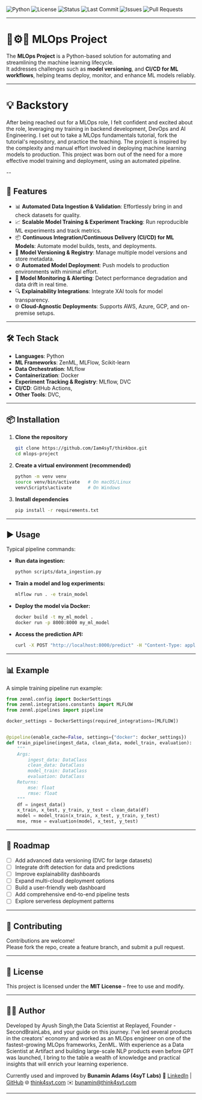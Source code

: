 ![Python](https://img.shields.io/badge/Python-3.9%2B-blue?logo=python)
![License](https://img.shields.io/badge/License-MIT-green.svg)
![Status](https://img.shields.io/badge/Status-Active-success)
![Last Commit](https://img.shields.io/github/last-commit/Iam4syT/mlops-project)
![Issues](https://img.shields.io/github/issues/Iam4syT/mlops-project)
![Pull Requests](https://img.shields.io/github/issues-pr/Iam4syT/mlops-project)

---

# 🧠⚙️🚀 MLOps Project

The **MLOps Project** is a Python-based solution for automating and streamlining the machine learning lifecycle.  
It addresses challenges such as **model versioning**,  and **CI/CD for ML workflows**, helping teams deploy, monitor, and enhance ML models reliably.

---

# 💡 Backstory
After being reached out for a MLOps role, I felt confident and excited about the role, leveraging my training in backend development, DevOps and AI Engineering. I set out to take a MLOps fundamentals tutorial, fork the tutorial's repository, and practice the teaching.
The project is inspired by the complexity and manual effort involved in deploying machine learning models to production. This project was born out of the need for a more effective model training and deployment, using an automated pipeline.  


--

## 🚀 Features

- 📊 **Automated Data Ingestion & Validation**: Effortlessly bring in and check datasets for quality.
- 📈 **Scalable Model Training & Experiment Tracking**: Run reproducible ML experiments and track metrics.
- 📦 **Continuous Integration/Continuous Delivery (CI/CD) for ML Models**: Automate model builds, tests, and deployments.
- 🧪 **Model Versioning & Registry**: Manage multiple model versions and store metadata.
- ⚙️ **Automated Model Deployment**: Push models to production environments with minimal effort.
- 🚨 **Model Monitoring & Alerting**: Detect performance degradation and data drift in real time.
- 🔍 **Explainability Integrations**: Integrate XAI tools for model transparency.
- 🌐 **Cloud-Agnostic Deployments**: Supports AWS, Azure, GCP, and on-premise setups.

---

## 🛠️ Tech Stack

- **Languages**: Python 
- **ML Frameworks**: ZenML, MLFlow, Scikit-learn
- **Data Orchestration**:  MLflow
- **Containerization**: Docker
- **Experiment Tracking & Registry**: MLflow, DVC
- **CI/CD**: GitHub Actions,
- **Other Tools**: DVC,

---

## 📦 Installation

1. **Clone the repository**
   ```bash
   git clone https://github.com/Iam4syT/thinkbox.git
   cd mlops-project
   ```

2. **Create a virtual environment (recommended)**
   ```bash
   python -m venv venv
   source venv/bin/activate   # On macOS/Linux
   venv\Scripts\activate      # On Windows
   ```

3. **Install dependencies**
   ```bash
   pip install -r requirements.txt
   ```

---

## ▶️ Usage

Typical pipeline commands:

- **Run data ingestion:**
  ```bash
  python scripts/data_ingestion.py
  ```

- **Train a model and log experiments:**
  ```bash
  mlflow run . -e train_model
  ```

- **Deploy the model via Docker:**
  ```bash
  docker build -t my_ml_model .
  docker run -p 8000:8000 my_ml_model
  ```

- **Access the prediction API:**
  ```bash
  curl -X POST "http://localhost:8000/predict" -H "Content-Type: application/json" -d '{"features": [1, 2, 3]}'
  ```

---

## 📊 Example

A simple training pipeline run example:
```python
from zenml.config import DockerSettings
from zenml.integrations.constants import MLFLOW
from zenml.pipelines import pipeline

docker_settings = DockerSettings(required_integrations=[MLFLOW])


@pipeline(enable_cache=False, settings={"docker": docker_settings})
def train_pipeline(ingest_data, clean_data, model_train, evaluation):
    """
    Args:
        ingest_data: DataClass
        clean_data: DataClass
        model_train: DataClass
        evaluation: DataClass
    Returns:
        mse: float
        rmse: float
    """
    df = ingest_data()
    x_train, x_test, y_train, y_test = clean_data(df)
    model = model_train(x_train, x_test, y_train, y_test)
    mse, rmse = evaluation(model, x_test, y_test)

```

---

## 🔮 Roadmap

- [ ] Add advanced data versioning (DVC for large datasets)
- [ ] Integrate drift detection for data and predictions
- [ ] Improve explainability dashboards
- [ ] Expand multi-cloud deployment options
- [ ] Build a user-friendly web dashboard
- [ ] Add comprehensive end-to-end pipeline tests
- [ ] Explore serverless deployment patterns

---

## 🤝 Contributing

Contributions are welcome!  
Please fork the repo, create a feature branch, and submit a pull request.

---

## 📄 License

This project is licensed under the **MIT License** – free to use and modify.

---

## 👨‍💻 Author

Developed by Ayush Singh,the Data Scientist at Replayed, Founder - SecondBrainLabs, and your guide on this journey. I've led several products in the creators' economy and worked as an MLOps engineer on one of the fastest-growing MLOps frameworks, ZenML. With experience as a Data Scientist at Artifact and building large-scale NLP products even before GPT was launched, I bring to the table a wealth of knowledge and practical insights that will enrich your learning experience.

Currently used and improved by **Bunamin Adams (4syT Labs)**
🔗 [LinkedIn](https://linkedin.com/in/bunaminadams) | [GitHub](https://github.com/Iam4syT)
🌐 [think4syt.com](https://think4syt.com)
✉️ bunamin@think4syt.com

---
